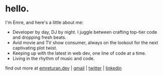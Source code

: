 # hello. 

I'm Emre, and here's a little about me:

* Developer by day, DJ by night. I juggle between crafting top-tier code and dropping fresh beats.
* Avid movie and TV show consumer, always on the lookout for the next captivating plot twist.
* Keeping up with the latest in web dev, one line of code at a time.
* Living in the rhythm of music and code.

find out more at [emreturan.dev](https://emreturan.dev) | [gmail](mailto:itsemreturan@gmail.com) | [twitter](https://twitter.com/EmreTuran_) | [linkedin](https://www.linkedin.com/in/emre-turan/)


